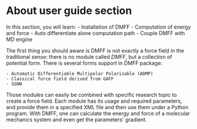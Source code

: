 # About user guide section

In this section, you will learn:
    - Installation of DMFF
    - Computation of energy and force
    - Auto differentiate alone computation path
    - Couple DMFF with MD engine

The first thing you should aware is DMFF is not exactly a force field in the traditional sense: there is no module called *DMFF*, but a collection of potential form. There is several forms support in DMFF package:

    - Automatic Differentiable Multipolar Polarizable (ADMP)
    - Classical force field derived from GAFF
    - SGNN

Those modules can easily be combined with specific research topic to create a force field. Each module has its usage and required parameters, and provide them in a specified XML file and then use them under a Python program. With DMFF, one can calculate the energy and force of a molecular mechanics system and even get the parameters' gradient. 
